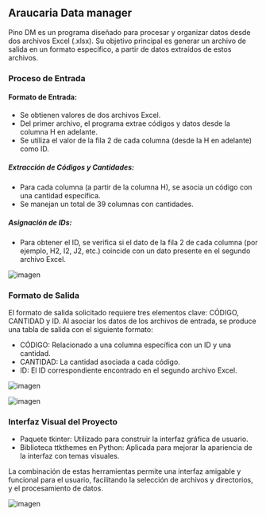## Araucaria Data manager

Pino DM es un programa diseñado para procesar y organizar datos desde dos archivos Excel (.xlsx).
Su objetivo principal es generar un archivo de salida en un formato específico, a partir de datos extraídos de estos archivos.

### Proceso de Entrada
#### Formato de Entrada:

* Se obtienen valores de dos archivos Excel.
* Del primer archivo, el programa extrae códigos y datos desde la columna H en adelante.
* Se utiliza el valor de la fila 2 de cada columna (desde la H en adelante) como ID.

##### Extracción de Códigos y Cantidades:

* Para cada columna (a partir de la columna H), se asocia un código con una cantidad específica.
* Se manejan un total de 39 columnas con cantidades.

##### Asignación de IDs:
* Para obtener el ID, se verifica si el dato de la fila 2 de cada columna (por ejemplo, H2, I2, J2, etc.) coincide con un dato presente en el segundo archivo Excel.

![imagen](https://github.com/iancicarelli/Pino/blob/main/data/formatoEntrada.png)

### Formato de Salida
El formato de salida solicitado requiere tres elementos clave: CÓDIGO, CANTIDAD y ID. Al asociar los datos de los archivos de entrada, se produce una tabla de salida con el siguiente formato:

* CÓDIGO: Relacionado a una columna específica con un ID y una cantidad.
* CANTIDAD: La cantidad asociada a cada código.
* ID: El ID correspondiente encontrado en el segundo archivo Excel.

![imagen](https://github.com/iancicarelli/Pino/blob/main/data/Data.png)


![imagen](https://github.com/iancicarelli/Pino/blob/main/data/salida.png)


### Interfaz Visual del Proyecto

* Paquete tkinter: Utilizado para construir la interfaz gráfica de usuario.
* Biblioteca ttkthemes en Python: Aplicada para mejorar la apariencia de la interfaz con temas visuales.

La combinación de estas herramientas permite una interfaz amigable y funcional para el usuario, facilitando la selección de archivos y directorios, y el procesamiento de datos.

![imagen](https://github.com/iancicarelli/Pino/blob/main/data/home.png)
